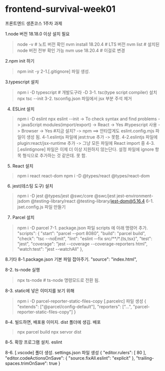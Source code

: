 # frontend-survival-week01

프론트엔드 생존코스 1주차 과제

1.node 버전 18.18.0 이상 설치 필요
>node -v  # 노트 버전 확인
>nvm install 18.20.4  # LTS 버전
>nvm list  # 설치된 node 버전 전부 확인 가능
>nvm use 18.20.4  # 이걸로 변경

2.npm init 하기
>npm init -y
2-1.[.gitignore] 파일 생성. 

3.typescript 설치
>npm i -D typescript  # 개발도구라 -D
3-1. tsc(type script compiler) 설치
>npx tsc --init
3-2. tsconfig.json 파일에서 jsx 부분 주석 제거

4. ESLint 설치
>npm i -D eslint
>npx eslint --init
-> To check syntax and find problems
-> javaScript modules(import/export)
-> React
-> Yes  #typescript 사용
-> Browser
-> Yes  #지금 설치?
-> npm
==> 안타깝게도 eslint.config.mjs 파일이 생성 됨.
4-1.eslintjs 파일에 jest:true 추가 -> 못함.
4-2.eslintjs 파일에 plugin:react/jsx-runtime 추가 -> 그냥 모든 파일에 React import 중
4-3.[.eslintignore] 파일은 이제 더 이상 지원하지 않는단다. 설정 파일에 ignore 항목 형식으로 추가하는 것 같은데. 못 함.

5. React 설치
>npm i react react-dom 
>npm i -D @types/react @types/react-dom

6. jest(테스팅 도구) 설치
>npm i -D jest @types/jest @swc/core @swc/jest jest-environment-jsdom @testing-library/react @testing-library/jest-dom@5.16.4
6-1. jset.config.js 파일 만들기

7. Parcel 설치
>npm i -D parcel
7-1. package.json 파일 scripts 에 아래 명령어 추가.
"scripts": {
    "start": "parcel --port 8080",
    "build": "parcel build",
    "check": "tsc --noEmit",
    "lint": "eslint --fix src/**/*.{ts,tsx}",
    "test": "jest",
    "coverage": "jest --coverage --coverage-reporters html",
    "watch:test": "jest --watchAll"
},

8.기타
8-1.package.json 기본 파일 잡아주기.
"source": "index.html",

8-2. ts-node 실행
>npx ts-node  # ts-node 명령모드로 전환 됨.

8-3. static에 넣은 이미지를 보기 위해
>npm i -D parcel-reporter-static-files-copy
[.parcelrc] 파일 생성
{
  "extends": ["@parcel/config-default"],
  "reporters":  ["...", "parcel-reporter-static-files-copy"]
}

8-4. 빌드하면, 배포용 이미지. dist 폴더에 생김. 배포
>npx parcel build
>npx servor dist

8-5. 확장 프로그램 설치. eslint

8-6. [.vscode] 폴더 생성. settings.json 파일 생성
{
    "editor.rulers": [
        80
    ],
    "editor.codeActionsOnSave": {
        "source.fixAll.eslint": "explicit"
    },
    "trailing-spaces.trimOnSave": true
}